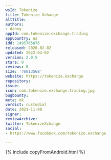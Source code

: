 ```yaml
---
wsId: Tokenize
title: Tokenize Xchange
altTitle: 
authors:
- danny
appId: com.tokenize.exchange.trading
appCountry: us
idd: 1495765876
released: 2020-02-02
updated: 2022-04-02
version: 2.0.5
stars: 0
reviews: 0
size: '76013568'
website: https://tokenize.exchange
repository: 
issue: 
icon: com.tokenize.exchange.trading.jpg
bugbounty: 
meta: ok
verdict: custodial
date: 2021-11-08
signer: 
reviewArchive: 
twitter: TokenizeXchange
social:
- https://www.facebook.com/tokenize.exchange

---
```


{% include copyFromAndroid.html %}
